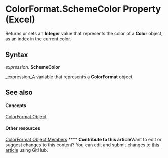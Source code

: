 
# ColorFormat.SchemeColor Property (Excel)

Returns or sets an  **Integer** value that represents the color of a **Color** object, as an index in the current color.


## Syntax

 _expression_. **SchemeColor**

 _expression_A variable that represents a  **ColorFormat** object.


## See also


#### Concepts


 [ColorFormat Object](9bb6bc1f-9886-d290-a336-068f84cad1a9.md)
#### Other resources


 [ColorFormat Object Members](2cc12fcd-da0a-56cd-e223-cd0d32496e61.md)
****   **Contribute to this article**Want to edit or suggest changes to this content? You can edit and submit changes to  [this article](https://github.com/jhershey00/VBA_Excel_Test/OpenXMLCon/articles/bc5d5ead-a86a-02e8-c181-022909877bf9.md) using GitHub.

